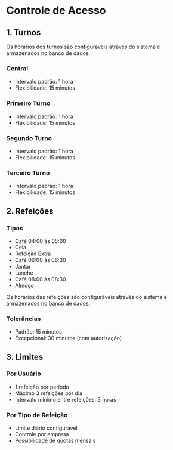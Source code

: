 # Controle de Acesso

## 1. Turnos

Os horários dos turnos são configuráveis através do sistema e armazenados no banco de dados.

### Central
- Intervalo padrão: 1 hora
- Flexibilidade: 15 minutos

### Primeiro Turno
- Intervalo padrão: 1 hora
- Flexibilidade: 15 minutos

### Segundo Turno
- Intervalo padrão: 1 hora
- Flexibilidade: 15 minutos

### Terceiro Turno
- Intervalo padrão: 1 hora
- Flexibilidade: 15 minutos

## 2. Refeições

### Tipos
- Café 04:00 às 05:00
- Ceia
- Refeição Extra
- Café 06:00 às 06:30
- Jantar
- Lanche
- Café 08:00 às 08:30
- Almoço

Os horários das refeições são configuráveis através do sistema e armazenados no banco de dados.

### Tolerâncias
- Padrão: 15 minutos
- Excepcional: 30 minutos (com autorização)

## 3. Limites

### Por Usuário
- 1 refeição por período
- Máximo 3 refeições por dia
- Intervalo mínimo entre refeições: 3 horas

### Por Tipo de Refeição
- Limite diário configurável
- Controle por empresa
- Possibilidade de quotas mensais